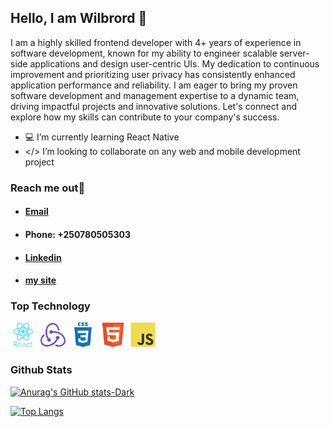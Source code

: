 ## Hello, I am Wilbrord 👋

I am a highly skilled frontend developer with 4+ years of experience in software development, known for my ability to
engineer scalable server-side applications and design user-centric UIs. My dedication to continuous improvement and
prioritizing user privacy has consistently enhanced application performance and reliability. I am eager to bring my
proven software development and management expertise to a dynamic team, driving impactful projects and innovative
solutions. Let's connect and explore how my skills can contribute to your company's success.

- 💻 I’m currently learning React Native
- </> I’m looking to collaborate on any web and mobile development project


### Reach me out📱
  * #### [Email](bwilbrord@gmail.com)
  * #### Phone: +250780505303
  * #### [Linkedin](https://www.linkedin.com/in/wilbrord-ibyimana-120935221/)
  * #### [my site](https://wilbrord.netlify.app/)


### Top Technology
  <div>
  <img src="https://github.com/devicons/devicon/blob/master/icons/react/react-original-wordmark.svg" title="React" alt="React" width="40" height="40"/>&nbsp;
  <img src="https://github.com/devicons/devicon/blob/master/icons/redux/redux-original.svg" title="Redux" alt="Redux " width="40" height="40"/>&nbsp;
  <img src="https://github.com/devicons/devicon/blob/master/icons/css3/css3-plain-wordmark.svg"  title="CSS3" alt="CSS" width="40" height="40"/>&nbsp;
  <img src="https://github.com/devicons/devicon/blob/master/icons/html5/html5-original.svg" title="HTML5" alt="HTML" width="40" height="40"/>&nbsp;
  <img src="https://github.com/devicons/devicon/blob/master/icons/javascript/javascript-original.svg" title="JavaScript" alt="JavaScript" width="40" height="40"/>&nbsp;
</div>

### Github Stats
[![Anurag's GitHub stats-Dark](https://github-readme-stats.vercel.app/api?username=wilbrord2&show_icons=true&theme=dark#gh-dark-mode-only)](#)

[![Top Langs](https://github-readme-stats.vercel.app/api/top-langs/?username=wilbrord2&layout=compact&theme=vision-friendly-dark)](#)

